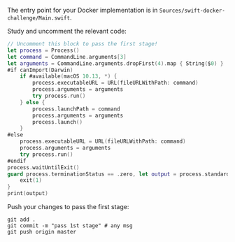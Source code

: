 The entry point for your Docker implementation is in `Sources/swift-docker-challenge/Main.swift`.

Study and uncomment the relevant code: 

```swift
// Uncomment this block to pass the first stage!
let process = Process()
let command = CommandLine.arguments[3]
let arguments = CommandLine.arguments.dropFirst(4).map { String($0) }
#if canImport(Darwin)
    if #available(macOS 10.13, *) {
        process.executableURL = URL(fileURLWithPath: command)
        process.arguments = arguments
        try process.run()
    } else {
        process.launchPath = command
        process.arguments = arguments
        process.launch()
    }
#else
    process.executableURL = URL(fileURLWithPath: command)
    process.arguments = arguments
    try process.run()
#endif
process.waitUntilExit()
guard process.terminationStatus == .zero, let output = process.standardOutput as? String else {
    exit(1)
}
print(output)
```

Push your changes to pass the first stage:

```
git add .
git commit -m "pass 1st stage" # any msg
git push origin master
```
